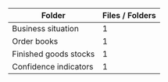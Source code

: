 | Folder                |   Files / Folders |
|-----------------------|-------------------|
| Business situation    |                 1 |
| Order books           |                 1 |
| Finished goods stocks |                 1 |
| Confidence indicators |                 1 |